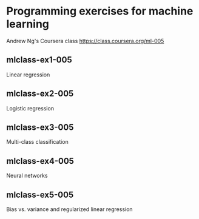 Programming exercises for machine learning
===
Andrew Ng's Coursera class https://class.coursera.org/ml-005

mlclass-ex1-005
---
Linear regression

mlclass-ex2-005
---
Logistic regression

mlclass-ex3-005
---
Multi-class classification

mlclass-ex4-005
---
Neural networks

mlclass-ex5-005
---
Bias vs. variance and regularized linear regression
